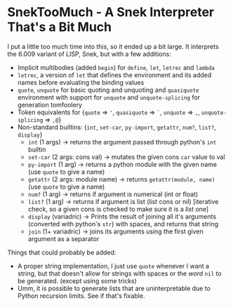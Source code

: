 SnekTooMuch - A Snek Interpreter That's a Bit Much
==================================================

I put a little too much time into this, so it ended up a bit large.
It interprets the 6.009 variant of LISP, Snek, but with a few additions:

- Implicit multibodies (added `begin`) for `define`, `let`, `letrec` and `lambda`
- `letrec`, a version of `let` that defines the environment and its added names before evaluating the binding values
- `quote`, `unquote` for basic quoting and unquoting and `quasiquote` environment with support for `unquote` and `unquote-splicing` for generation tomfoolery
- Token equivalents for {`quote` => `'`, `quasiquote` => `` ` ``, `unquote` => `,`, `unquote-splicing` => `,@`}
- Non-standard builtins: {`int`, `set-car`, `py-import`, `getattr`, `num?`, `list?`, `display`}
    - `int` (1 args) -> returns the argument passed through python's `int` builtin
    - `set-car` (2 args: cons val) -> mutates the given cons `car` value to val
    - `py-import` (1 arg) -> returns a python module with the given name (use `quote` to give a name)
    - `getattr` (2 args: module name) -> returns `getattr(module, name)` (use `quote` to give a name)
    - `num?` (1 arg) -> returns if argument is numerical (int or float)
    - `list?` (1 arg) -> returns if argument is list (list cons or nil) [iterative check, so a given cons is checked to make sure it is a *list* one]
    - `display` (variadric) -> Prints the result of joining all it's arguments (converted with python's `str`) with spaces, and returns that string
    - `join` (1+ variadric) -> joins its arguments using the first given argument as a separator

Things that could probably be added:

- A proper string implementation, I just use `quote` whenever I want a string, but that doesn't allow for strings 
with spaces or the *word* `nil` to be generated. (except using some tricks)
- Umm, it is possible to generate lists that are uninterpretable due to Python recursion limits. See if that's fixable.
